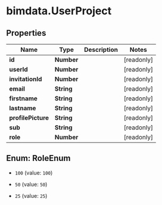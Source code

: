# bimdata.UserProject

## Properties

Name | Type | Description | Notes
------------ | ------------- | ------------- | -------------
**id** | **Number** |  | [readonly] 
**userId** | **Number** |  | [readonly] 
**invitationId** | **Number** |  | [readonly] 
**email** | **String** |  | [readonly] 
**firstname** | **String** |  | [readonly] 
**lastname** | **String** |  | [readonly] 
**profilePicture** | **String** |  | [readonly] 
**sub** | **String** |  | [readonly] 
**role** | **Number** |  | [readonly] 



## Enum: RoleEnum


* `100` (value: `100`)

* `50` (value: `50`)

* `25` (value: `25`)




